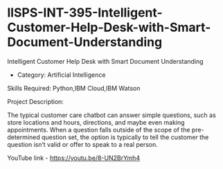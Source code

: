# llSPS-INT-395-Intelligent-Customer-Help-Desk-with-Smart-Document-Understanding
Intelligent Customer Help Desk with Smart Document Understanding

- Category: Artificial Intelligence

Skills Required:
Python,IBM Cloud,IBM Watson

Project Description:

The typical customer care chatbot can answer simple questions, such as store locations and hours, directions, and maybe even making appointments. When a question falls outside of the scope of the pre-determined question set, the option is typically to tell the customer the question isn’t valid or offer to speak to a real person.
  
  
  
 YouTube link - https://youtu.be/8-UN2BrYmh4
